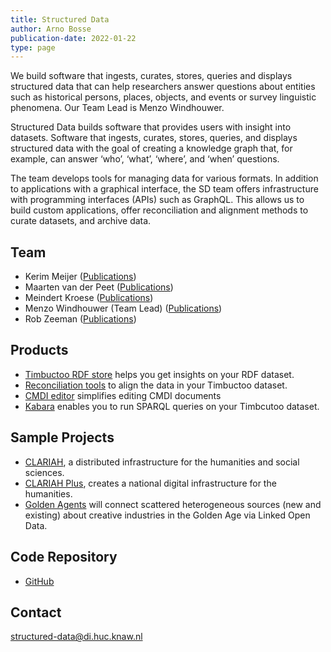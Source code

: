 ```yaml
---
title: Structured Data
author: Arno Bosse
publication-date: 2022-01-22
type: page
---
```

We build software that ingests, curates, stores, queries and displays structured data that can help researchers answer questions about entities such as historical persons, places, objects, and events or survey linguistic phenomena. Our Team Lead is Menzo Windhouwer.

Structured Data builds software that provides users with insight into datasets. Software that ingests, curates, stores, queries, and displays structured data with the goal of creating a knowledge graph that, for example, can answer ‘who’, ‘what’, ‘where’, and ‘when’ questions.

The team develops tools for managing data for various formats. In addition to applications with a graphical interface, the SD team offers infrastructure with programming interfaces (APIs) such as GraphQL. This allows us to build custom applications, offer reconciliation and alignment methods to curate datasets, and archive data.

## Team

*   Kerim Meijer  ([Publications](https://pure.knaw.nl/portal/en/searchAll/index/?search=kerim+meijer&pageSize=25&showAdvanced=false&allConcepts=true&inferConcepts=true&searchBy=PartOfNameOrTitle))
*   Maarten van der Peet ([Publications](https://pure.knaw.nl/portal/en/persons/cm-van-der-peet(bb6b50ef-2de6-4a6d-952c-61dd6af85b9f)/publications.html))
*   Meindert Kroese ([Publications](https://pure.knaw.nl/portal/en/persons/meindert-kroese(810a5213-9b6b-4df6-914e-23f6599164b4).html))
*   Menzo Windhouwer (Team Lead) ([Publications](https://pure.knaw.nl/portal/en/persons/menzo-windhouwer(c53935f2-24b8-4f07-a8f0-bb0c7a89d5bf)/publications.html))
*   Rob Zeeman ([Publications](https://pure.knaw.nl/portal/en/persons/rhm-zeeman(5ae44ddf-5b2f-434a-8ddf-d6caf7a00c7a)/publications.html))

## Products

*   [Timbuctoo RDF store](https://github.com/HuygensING/timbuctoo) helps you get insights on your RDF dataset.
*   [Reconciliation tools](https://github.com/knaw-huc/postgres_reconciliation) to align the data in your Timbuctoo dataset.
*   [CMDI editor](https://github.com/knaw-huc/clariah-cmdi-forms) simplifies editing CMDI documents
*   [Kabara](https://github.com/knaw-huc/kabara) enables you to run SPARQL queries on your Timbcutoo dataset.

## Sample Projects

*   [CLARIAH](https://www.clariah.nl), a distributed infrastructure for the humanities and social sciences.
*   [CLARIAH Plus](https://www.clariah.nl/nieuw/nieuws/clariah-plus-gehonoreerd), creates a national digital infrastructure for the humanities.
*   [Golden Agents](https://www.huygens.knaw.nl/projecten/golden-agents) will connect scattered heterogeneous sources (new and existing) about creative industries in the Golden Age via Linked Open Data.

## Code Repository

*   [GitHub](https://github.com/knaw-huc/)

## Contact

[structured-data@di.huc.knaw.nl](mailto:structured-data@di.huc.knaw.nl)

